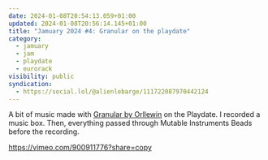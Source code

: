 ```yaml
---
date: 2024-01-08T20:54:13.059+01:00
updated: 2024-01-08T20:56:14.145+01:00
title: "Jamuary 2024 #4: Granular on the playdate"
category:
  - jamuary
  - jam
  - playdate
  - eurorack
visibility: public
syndication:
  - https://social.lol/@alienlebarge/111722087970442124
---
```


A bit of music made with [Granular by Orllewin](https://orllewin.itch.io/granular) on the Playdate. I recorded a music box. Then, everything passed through Mutable Instruments Beads before the recording.

https://vimeo.com/900911776?share=copy
